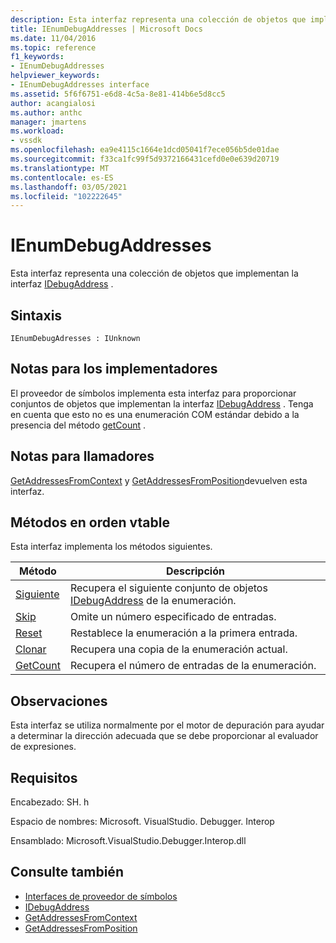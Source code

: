 ```yaml
---
description: Esta interfaz representa una colección de objetos que implementan la interfaz IDebugAddress.
title: IEnumDebugAddresses | Microsoft Docs
ms.date: 11/04/2016
ms.topic: reference
f1_keywords:
- IEnumDebugAddresses
helpviewer_keywords:
- IEnumDebugAddresses interface
ms.assetid: 5f6f6751-e6d8-4c5a-8e81-414b6e5d8cc5
author: acangialosi
ms.author: anthc
manager: jmartens
ms.workload:
- vssdk
ms.openlocfilehash: ea9e4115c1664e1dcd05041f7ece056b5de01dae
ms.sourcegitcommit: f33ca1fc99f5d9372166431cefd0e0e639d20719
ms.translationtype: MT
ms.contentlocale: es-ES
ms.lasthandoff: 03/05/2021
ms.locfileid: "102222645"
---
```

# <a name="ienumdebugaddresses"></a>IEnumDebugAddresses
Esta interfaz representa una colección de objetos que implementan la interfaz [IDebugAddress](../../../extensibility/debugger/reference/idebugaddress.md) .

## <a name="syntax"></a>Sintaxis

```
IEnumDebugAdresses : IUnknown
```

## <a name="notes-for-implementers"></a>Notas para los implementadores
 El proveedor de símbolos implementa esta interfaz para proporcionar conjuntos de objetos que implementan la interfaz [IDebugAddress](../../../extensibility/debugger/reference/idebugaddress.md) . Tenga en cuenta que esto no es una enumeración COM estándar debido a la presencia del método [getCount](../../../extensibility/debugger/reference/ienumdebugaddresses-getcount.md) .

## <a name="notes-for-callers"></a>Notas para llamadores
 [GetAddressesFromContext](../../../extensibility/debugger/reference/idebugsymbolprovider-getaddressesfromcontext.md) y [GetAddressesFromPosition](../../../extensibility/debugger/reference/idebugsymbolprovider-getaddressesfromposition.md)devuelven esta interfaz.

## <a name="methods-in-vtable-order"></a>Métodos en orden vtable
 Esta interfaz implementa los métodos siguientes.

|Método|Descripción|
|------------|-----------------|
|[Siguiente](../../../extensibility/debugger/reference/ienumdebugaddresses-next.md)|Recupera el siguiente conjunto de objetos [IDebugAddress](../../../extensibility/debugger/reference/idebugaddress.md) de la enumeración.|
|[Skip](../../../extensibility/debugger/reference/ienumdebugaddresses-skip.md)|Omite un número especificado de entradas.|
|[Reset](../../../extensibility/debugger/reference/ienumdebugaddresses-reset.md)|Restablece la enumeración a la primera entrada.|
|[Clonar](../../../extensibility/debugger/reference/ienumdebugaddresses-clone.md)|Recupera una copia de la enumeración actual.|
|[GetCount](../../../extensibility/debugger/reference/ienumdebugaddresses-getcount.md)|Recupera el número de entradas de la enumeración.|

## <a name="remarks"></a>Observaciones
 Esta interfaz se utiliza normalmente por el motor de depuración para ayudar a determinar la dirección adecuada que se debe proporcionar al evaluador de expresiones.

## <a name="requirements"></a>Requisitos
 Encabezado: SH. h

 Espacio de nombres: Microsoft. VisualStudio. Debugger. Interop

 Ensamblado: Microsoft.VisualStudio.Debugger.Interop.dll

## <a name="see-also"></a>Consulte también
- [Interfaces de proveedor de símbolos](../../../extensibility/debugger/reference/symbol-provider-interfaces.md)
- [IDebugAddress](../../../extensibility/debugger/reference/idebugaddress.md)
- [GetAddressesFromContext](../../../extensibility/debugger/reference/idebugsymbolprovider-getaddressesfromcontext.md)
- [GetAddressesFromPosition](../../../extensibility/debugger/reference/idebugsymbolprovider-getaddressesfromposition.md)
